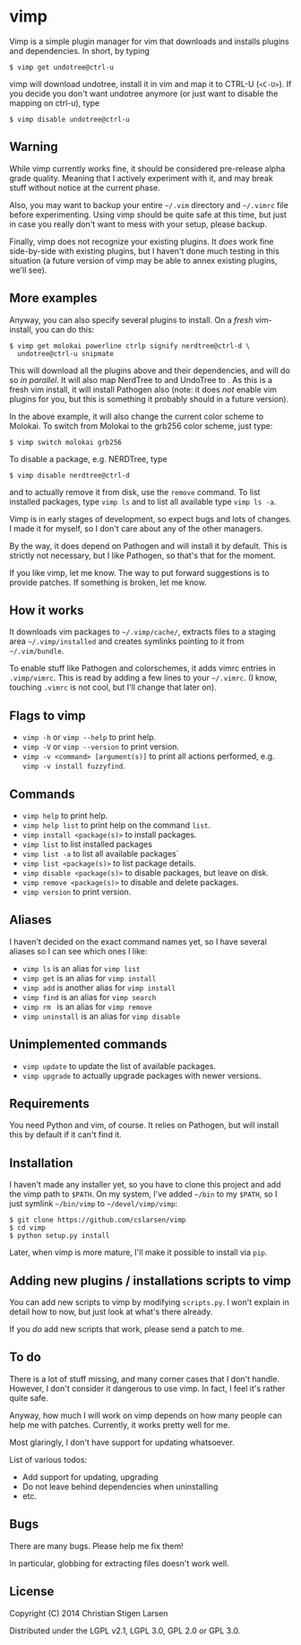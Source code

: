 vimp
====

Vimp is a simple plugin manager for vim that downloads and installs plugins
and dependencies.  In short, by typing

    $ vimp get undotree@ctrl-u

vimp will download undotree, install it in vim and map it to CTRL-U
(`<C-U>`).  If you decide you don't want undotree anymore (or just want to
disable the mapping on ctrl-u), type

    $ vimp disable undotree@ctrl-u

Warning
-------
While vimp currently works fine, it should be considered pre-release alpha
grade quality.  Meaning that I actively experiment with it, and may break
stuff without notice at the current phase.

Also, you may want to backup your entire `~/.vim` directory and `~/.vimrc`
file before experimenting.  Using vimp should be quite safe at this time,
but just in case you really don't want to mess with your setup, please
backup.

Finally, vimp does not recognize your existing plugins.  It *does* work fine
side-by-side with existing plugins, but I haven't done much testing in this
situation (a future version of vimp may be able to annex existing plugins,
we'll see).

More examples
-------------

Anyway, you can also specify several plugins to install.
On a *fresh* vim-install, you can do this:

    $ vimp get molokai powerline ctrlp signify nerdtree@ctrl-d \
      undotree@ctrl-u snipmate

This will download all the plugins above and their dependencies, and will do
so *in parallel*.  It will also map NerdTree to <C-d> and UndoTree to <C-u>.
As this is a fresh vim install, it will install Pathogen also (note: it does
*not* enable vim plugins for you, but this is something it probably
should in a future version).

In the above example, it will also change the current color scheme to
Molokai.  To switch from Molokai to the grb256 color scheme, just type:

    $ vimp switch molokai grb256

To disable a package, e.g. NERDTree, type

    $ vimp disable nerdtree@ctrl-d

and to actually remove it from disk, use the `remove` command.  To list
installed packages, type `vimp ls` and to list all available type `vimp ls
-a`.

Vimp is in early stages of development, so expect bugs and lots of changes.
I made it for myself, so I don't care about any of the other managers.

By the way, it does depend on Pathogen and will install it by default. This
is strictly not necessary, but I like Pathogen, so that's that for the
moment.

If you like vimp, let me know.  The way to put forward suggestions is to
provide patches.  If something is broken, let me know.

How it works
------------

It downloads vim packages to `~/.vimp/cache/`, extracts files to a staging
area `~/.vimp/installed` and creates symlinks pointing to it from
`~/.vim/bundle`.

To enable stuff like Pathogen and colorschemes, it adds vimrc entries in
`.vimp/vimrc`.  This is read by adding a few lines to your `~/.vimrc`.  (I
know, touching `.vimrc` is not cool, but I'll change that later on).

Flags to vimp
-------------

  * `vimp -h` or `vimp --help` to print help.
  * `vimp -V` or `vimp --version` to print version.
  * `vimp -v <command> [argument(s)]` to print all actions performed,
    e.g. `vimp -v install fuzzyfind`.

Commands
--------

  * `vimp help` to print help.
  * `vimp help list` to print help on the command `list`.
  * `vimp install <package(s)>` to install packages.
  * `vimp list` to list installed packages
  * `vimp list -a` to list all available packages`
  * `vimp list <package(s)>` to list package details.
  * `vimp disable <package(s)>` to disable packages, but leave on disk.
  * `vimp remove <package(s)>` to disable and delete packages.
  * `vimp version` to print version.

Aliases
-------

I haven't decided on the exact command names yet, so I have several aliases
so I can see which ones I like:

  * `vimp ls` is an alias for `vimp list`
  * `vimp get` is an alias for `vimp install`
  * `vimp add` is another alias for `vimp install`
  * `vimp find` is an alias for `vimp search`
  * `vimp rm ` is an alias for `vimp remove`
  * `vimp uninstall` is an alias for `vimp disable`

Unimplemented commands
----------------------

  * `vimp update` to update the list of available packages.
  * `vimp upgrade` to actually upgrade packages with newer versions.

Requirements
------------

You need Python and vim, of course.
It relies on Pathogen, but will install this by default if it can't find it.

Installation
------------

I haven't made any installer yet, so you have to clone this project and add
the vimp path to `$PATH`.  On my system, I've added `~/bin` to my `$PATH`,
so I just symlink `~/bin/vimp` to `~/devel/vimp/vimp`:

    $ git clone https://github.com/cslarsen/vimp
    $ cd vimp
    $ python setup.py install

Later, when vimp is more mature, I'll make it possible to install via `pip`.

Adding new plugins / installations scripts to vimp
--------------------------------------------------

You can add new scripts to vimp by modifying `scripts.py`.  I won't explain
in detail how to now, but just look at what's there already.

If you *do* add new scripts that work, please send a patch to me.

To do
-----

There is a lot of stuff missing, and many corner cases that I don't handle.
However, I don't consider it dangerous to use vimp.  In fact, I feel it's
rather quite safe.

Anyway, how much I will work on vimp depends on how many people can help me
with patches.  Currently, it works pretty well for me.

Most glaringly, I don't have support for updating whatsoever.

List of various todos:

  * Add support for updating, upgrading
  * Do not leave behind dependencies when uninstalling
  * etc.

Bugs
----

There are many bugs.  Please help me fix them!  

In particular, globbing for extracting files doesn't work well.

License
-------

Copyright (C) 2014 Christian Stigen Larsen

Distributed under the LGPL v2.1, LGPL 3.0, GPL 2.0 or GPL 3.0.
